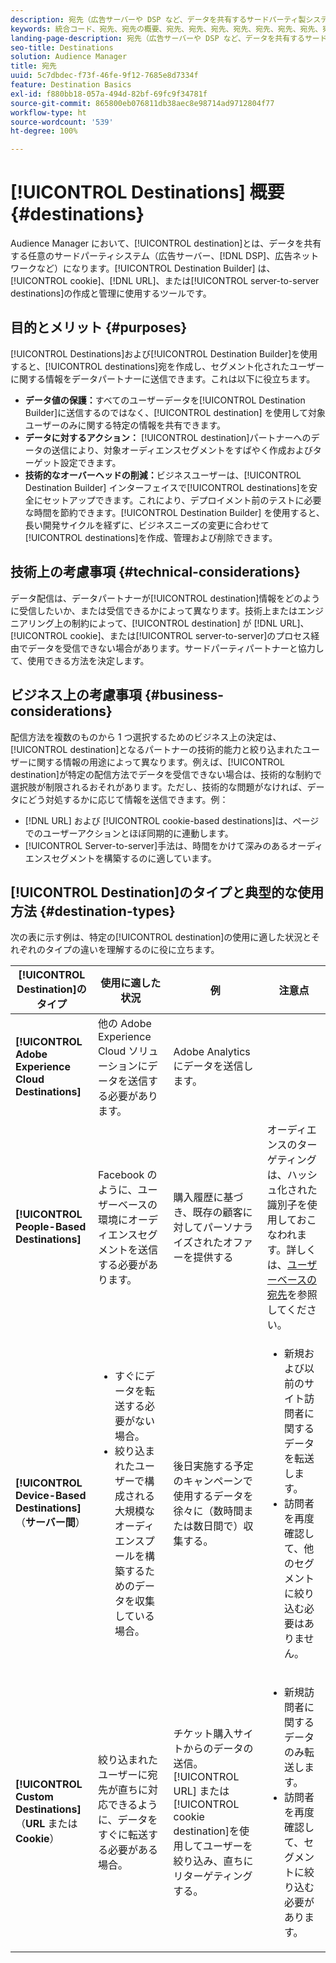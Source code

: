 ```yaml
---
description: 宛先（広告サーバーや DSP など、データを共有するサードパーティ製システム）の利点、タイプ、使用方法を確認します。 宛先ビルダーを使用して、cookie、URL またはサーバー間の宛先を作成および管理します。
keywords: 統合コード、宛先、宛先の概要、宛先、宛先、宛先、宛先、宛先、宛先、宛先、宛先、宛先、宛先、宛先
landing-page-description: 宛先（広告サーバーや DSP など、データを共有するサードパーティ製システム）の利点、タイプ、使用方法を確認します。 宛先ビルダーを使用して、cookie、URL またはサーバー間の宛先を作成および管理します。
seo-title: Destinations
solution: Audience Manager
title: 宛先
uuid: 5c7dbdec-f73f-46fe-9f12-7685e8d7334f
feature: Destination Basics
exl-id: f880bb18-057a-494d-82bf-69fc9f34781f
source-git-commit: 865800eb076811db38aec8e98714ad9712804f77
workflow-type: ht
source-wordcount: '539'
ht-degree: 100%

---
```


# [!UICONTROL Destinations] 概要 {#destinations}

Audience Manager において、[!UICONTROL destination]とは、データを共有する任意のサードパーティシステム（広告サーバー、[!DNL DSP]、広告ネットワークなど）になります。[!UICONTROL Destination Builder] は、[!UICONTROL cookie]、[!DNL URL]、または[!UICONTROL server-to-server destinations]の作成と管理に使用するツールです。

## 目的とメリット {#purposes}

<!-- c_destinations.xml -->

[!UICONTROL Destinations]および[!UICONTROL Destination Builder]を使用すると、[!UICONTROL destinations]宛を作成し、セグメント化されたユーザーに関する情報をデータパートナーに送信できます。これは以下に役立ちます。

* **データ値の保護：**&#x200B;すべてのユーザーデータを[!UICONTROL Destination Builder]に送信するのではなく、[!UICONTROL destination] を使用して対象ユーザーのみに関する特定の情報を共有できます。
* **データに対するアクション：** [!UICONTROL destination]パートナーへのデータの送信により、対象オーディエンスセグメントをすばやく作成およびターゲット設定できます。
* **技術的なオーバーヘッドの削減：**&#x200B;ビジネスユーザーは、[!UICONTROL Destination Builder] インターフェイスで[!UICONTROL destinations]を安全にセットアップできます。これにより、デプロイメント前のテストに必要な時間を節約できます。[!UICONTROL Destination Builder] を使用すると、長い開発サイクルを経ずに、ビジネスニーズの変更に合わせて[!UICONTROL destinations]を作成、管理および削除できます。

## 技術上の考慮事項 {#technical-considerations}

<!-- destination-delivery-methods.xml -->

データ配信は、データパートナーが[!UICONTROL destination]情報をどのように受信したいか、または受信できるかによって異なります。技術上またはエンジニアリング上の制約によって、[!UICONTROL destination] が [!DNL URL]、[!UICONTROL cookie]、または[!UICONTROL server-to-server]のプロセス経由でデータを受信できない場合があります。サードパーティパートナーと協力して、使用できる方法を決定します。

## ビジネス上の考慮事項 {#business-considerations}

配信方法を複数のものから 1 つ選択するためのビジネス上の決定は、[!UICONTROL destination]となるパートナーの技術的能力と絞り込まれたユーザーに関する情報の用途によって異なります。例えば、[!UICONTROL destination]が特定の配信方法でデータを受信できない場合は、技術的な制約で選択肢が制限されるおそれがあります。ただし、技術的な問題がなければ、データにどう対処するかに応じて情報を送信できます。例：

* [!DNL URL] および [!UICONTROL cookie-based destinations]は、ページでのユーザーアクションとほぼ同期的に連動します。
* [!UICONTROL Server-to-server]手法は、時間をかけて深みのあるオーディエンスセグメントを構築するのに適しています。

## [!UICONTROL Destination]のタイプと典型的な使用方法 {#destination-types}

次の表に示す例は、特定の[!UICONTROL destination]の使用に適した状況とそれぞれのタイプの違いを理解するのに役に立ちます。

| [!UICONTROL Destination]のタイプ | 使用に適した状況 | 例 | 注意点 |
|--- |--- |--- |--- |
| **[!UICONTROL Adobe Experience Cloud Destinations]** | 他の Adobe Experience Cloud ソリューションにデータを送信する必要があります。 | Adobe Analytics にデータを送信します。 |  |
| **[!UICONTROL People-Based Destinations]** | Facebook のように、ユーザーベースの環境にオーディエンスセグメントを送信する必要があります。 | 購入履歴に基づき、既存の顧客に対してパーソナライズされたオファーを提供する | オーディエンスのターゲティングは、ハッシュ化された識別子を使用しておこなわれます。詳しくは、[ユーザーベースの宛先](people-based-destinations-overview.md)を参照してください。 |
| **[!UICONTROL Device-Based Destinations]**（**サーバー間**） | <ul><li>すぐにデータを転送する必要がない場合。</li><li>絞り込まれたユーザーで構成される大規模なオーディエンスプールを構築するためのデータを収集している場合。</li></ul> | 後日実施する予定のキャンペーンで使用するデータを徐々に（数時間または数日間で）収集する。 | <ul><li>新規および以前のサイト訪問者に関するデータを転送します。 </li><li>訪問者を再度確認して、他のセグメントに絞り込む必要はありません。</li></ul> |
| **[!UICONTROL Custom Destinations]**（**URL** または **Cookie**） | 絞り込まれたユーザーに宛先が直ちに対応できるように、データをすぐに転送する必要がある場合。 | チケット購入サイトからのデータの送信。[!UICONTROL URL] または [!UICONTROL cookie destination]を使用してユーザーを絞り込み、直ちにリターゲティングする。 | <ul><li>新規訪問者に関するデータのみ転送します。 </li><li>訪問者を再度確認して、セグメントに絞り込む必要があります。</li></ul> |
